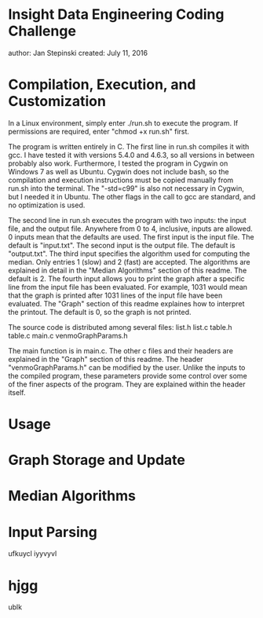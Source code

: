 # Insight Data Engineering Coding Challenge
author: Jan Stepinski
created: July 11, 2016

# Compilation, Execution, and Customization

In a Linux environment, simply enter ./run.sh to execute the program. 
If permissions are required, enter "chmod +x run.sh" first.

The program is written entirely in C.
The first line in run.sh compiles it with gcc. I have tested it with versions 5.4.0 and 4.6.3, so all versions in between probably also work. Furthermore, I tested the program in Cygwin on Windows 7 as well as Ubuntu. Cygwin does not include bash, so the compilation and execution instructions must be copied manually from run.sh into the terminal. The "-std=c99" is also not necessary in Cygwin, but I needed it in Ubuntu. 
The other flags in the call to gcc are standard, and no optimization is used.

The second line in run.sh executes the program with two inputs: the input file, and the output file.
Anywhere from 0 to 4, inclusive, inputs are allowed. 0 inputs mean that the defaults are used.
The first input is the input file. The default is "input.txt".
The second input is the output file. The default is "output.txt".
The third input specifies the algorithm used for computing the median. Only entries 1 (slow) and 2 (fast) are accepted. The algorithms are explained in detail in the "Median Algorithms" section of this readme. The default is 2.
The fourth input allows you to print the graph after a specific line from the input file has been evaluated. For example, 1031 would mean that the graph is printed after 1031 lines of the input file have been evaluated. The "Graph" section of this readme explaines how to interpret the printout. The default is 0, so the graph is not printed.

The source code is distributed among several files:
	list.h
	list.c
	table.h
	table.c
	main.c
	venmoGraphParams.h

The main function is in main.c. The other c files and their headers are explained in the "Graph" section of this readme.
The header "venmoGraphParams.h" can be modified by the user. Unlike the inputs to the compiled program, these parameters provide some control over some of the finer aspects of the program. They are explained within the header itself.

# Usage

# Graph Storage and Update

# Median Algorithms

# Input Parsing

ufkuycl
iyyvyvl

# hjgg

ublk
